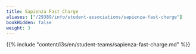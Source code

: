 ```yaml
---
title: Sapienza Fast Charge
aliases: ["/29389/info/student-associations/sapienza-fast-charge"]
bookHidden: false
weight: 3
---
```


{{% include "content/i3s/en/student-teams/sapienza-fast-charge.md" %}}